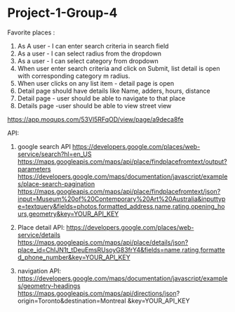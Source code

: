 # Project-1-Group-4


Favorite places : 

1. As A user - 
I can enter search criteria in search field 
2. As a user - I can select radius from the dropdown
3. As a user - I can select category from dropdown
4. When user enter search criteria and click on Submit, list detail is open with corresponding category m radius.
4. When user clicks on any list item - detail page is open 
5. Detail page should have details like Name, adders, hours, distance 
6. Detail page - user should be able to navigate to that place 
6. Details page -user should be able to view street view 

https://app.moqups.com/53Vl5RFqOD/view/page/a9deca8fe


API:
1. google search API
https://developers.google.com/places/web-service/search?hl=en_US
https://maps.googleapis.com/maps/api/place/findplacefromtext/output?parameters
https://developers.google.com/maps/documentation/javascript/examples/place-search-pagination
https://maps.googleapis.com/maps/api/place/findplacefromtext/json?input=Museum%20of%20Contemporary%20Art%20Australia&inputtype=textquery&fields=photos,formatted_address,name,rating,opening_hours,geometry&key=YOUR_API_KEY

2. Place detail API:
https://developers.google.com/places/web-service/details
https://maps.googleapis.com/maps/api/place/details/json?place_id=ChIJN1t_tDeuEmsRUsoyG83frY4&fields=name,rating,formatted_phone_number&key=YOUR_API_KEY

3. navigation API:
https://developers.google.com/maps/documentation/javascript/examples/geometry-headings
https://maps.googleapis.com/maps/api/directions/json?
origin=Toronto&destination=Montreal
&key=YOUR_API_KEY


